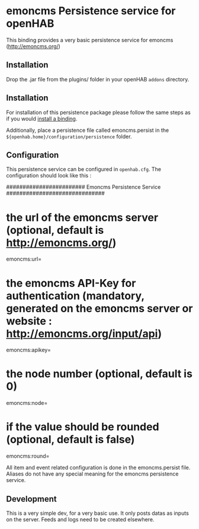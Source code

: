 # emoncms Persistence service for openHAB

This binding provides a very basic persistence service for emoncms (http://emoncms.org/)

## Installation

Drop the .jar file from the plugins/ folder in your openHAB `addons` directory.

## Installation

For installation of this persistence package please follow the same steps as if you would [install a binding](Bindings).

Additionally, place a persistence file called emoncms.persist in the `${openhab.home}/configuration/persistence` folder.

## Configuration

This persistence service can be configured in `openhab.cfg`.
The configuration should look like this : 

######################## Emoncms Persistence Service ##############################
#
# the url of the emoncms server (optional, default is http://emoncms.org/)
emoncms:url=

# the emoncms API-Key for authentication (mandatory, generated on the emoncms server or website : http://emoncms.org/input/api)
emoncms:apikey=

# the node number (optional, default is 0)
emoncms:node=

# if the value should be rounded (optional, default is false)
emoncms:round=


All item and event related configuration is done in the emoncms.persist file. Aliases do not have any special meaning for the emoncms persistence service.



## Development

This is a very simple dev, for a very basic use. It only posts datas as inputs on the server.
Feeds and logs need to be created elsewhere.